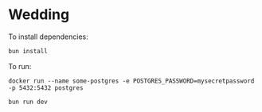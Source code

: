 # Wedding

To install dependencies:

```bash
bun install
```

To run:

```
docker run --name some-postgres -e POSTGRES_PASSWORD=mysecretpassword -p 5432:5432 postgres
```

```bash
bun run dev
```
